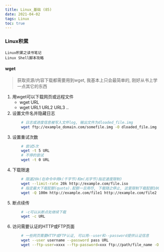 ```yaml
---
title: Linux_基础 (85)
date: 2021-04-02
tags: Linux
toc: true
---
```


### Linux积累
    Linux积累之读书笔记
    Linux Shell脚本攻略

<!-- more -->

#### wget
> 获取资源/内容下载都需要用到wget, 我基本上只会最简单的, 刚好从书上学一点其它的东西
1. 用wget可以下载网页或远程文件
    * wget URL
    * wget URL1 URL2 URL3 ..
2. 设置文件名并隐藏日志
    ```bash
        # 日志或进度信息被写入文件log, 输出文件为dloaded_file.img
        wget ftp://example_domain.com/somefile.img -O dloaded_file.img -o log
    ```
3. 设置重试次数
    ```bash
        # 尝试5次
        wget -t 5 URL
        # 不停的尝试
        wget -t 0 URL
    ```
4. 下载限速
    ```bash
        # 限速20k(在命令中用k(千字节)和m(兆字节)指定速度限制)
        wget --limit-rate 20k http://example.com/file.iso
        # 指定最大下载配额(quota).配额一旦用尽, 下载随之停止, 这里限制下载配额100m
        wget -Q 100m http://example.com/file1 http://example.com/file2
    ```
5. 断点续传
    ```bash
        # -c可以从断点处继续下载
        wget -c URL
    ```
6. 访问需要认证的HTTP或FTP页面 
    ```bash
        # 一些网页需要HTTP或FTP认证, 可以用--user和--password提供认证信息
        wget --user username --password pass URL
        wget --ftp-user=xxxx --ftp-password=xxx ftp://path/file_name -O new_file_name;
    ```